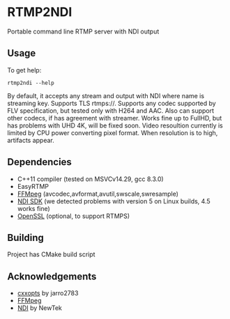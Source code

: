 # RTMP2NDI
Portable command line RTMP server with NDI output

## Usage
To get help:
```
rtmp2ndi --help
```
By default, it accepts any stream and output with NDI where name is streaming key.
Supports TLS rtmps://. Supports any codec supported by FLV specification, but tested
only with H264 and AAC. Also can support other codecs, if has agreement with
streamer. Works fine up to FullHD, but has problems with UHD 4K, will be fixed
soon. Video resoultion currently is limited by CPU power converting pixel format.
When resolution is to high, artifacts appear.

## Dependencies
* C++11 compiler (tested on MSVCv14.29, gcc 8.3.0)
* EasyRTMP
* [FFMpeg](https://ffmpeg.org) (avcodec,avformat,avutil,swscale,swresample)
* [NDI SDK](https://ndi.tv/sdk) (we detected problems with version 5 on Linux builds, 4.5 works fine)
* [OpenSSL](https://www.openssl.org) (optional, to support RTMPS)

## Building
Project has CMake build script

## Acknowledgements
* [cxxopts](https://github.com/jarro2783/cxxopts) by jarro2783
* [FFMpeg](https://ffmpeg.org)
* [NDI](https://ndi.tv) by NewTek